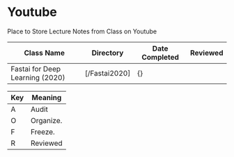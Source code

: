 # Youtube
Place to Store Lecture Notes from Class on Youtube

| Class Name                              | Directory                          | Date Completed | Reviewed |
| ----------------------------------------| ---------------------------------- | ---------------| ---------|
| Fastai for Deep Learning (2020)         | [/Fastai2020]                      |        {}      |          |




  | Key |    Meaning   |
  | --- | ------------ |
  | A   |  Audit       |
  | O   |  Organize.   |
  | F   |  Freeze.     |
  | R   |  Reviewed    |
